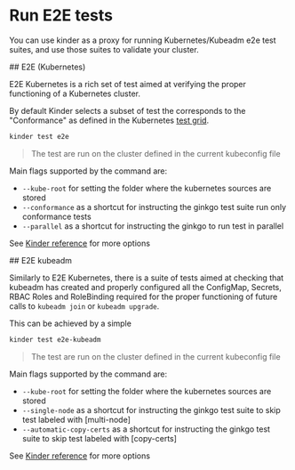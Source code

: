 # Run E2E tests

You can use kinder as a proxy for running Kubernetes/Kubeadm e2e test suites, and use
those suites to validate your cluster.

## E2E (Kubernetes)

E2E Kubernetes is a rich set of test aimed at verifying the proper functioning of a Kubernetes cluster.

By default Kinder selects a subset of test the corresponds to the "Conformance" as defined in the
Kubernetes [test grid](https://git.k8s.io/test-infra/testgrid/conformance).

```bash
kinder test e2e
```

> The test are run on the cluster defined in the current kubeconfig file

Main flags supported by the command are:

- `--kube-root` for setting the folder where the kubernetes sources are stored
- `--conformance` as a shortcut for instructing the ginkgo test suite run only conformance tests
- `--parallel` as a shortcut for instructing the ginkgo to run test in parallel

See [Kinder reference](reference.md) for more options

## E2E kubeadm

Similarly to E2E Kubernetes, there is a suite of tests aimed at checking that kubeadm has created
and properly configured all the ConfigMap, Secrets, RBAC Roles and RoleBinding required for the
proper functioning of future calls to `kubeadm join` or `kubeadm upgrade`.

This can be achieved by a simple

```bash
kinder test e2e-kubeadm
```

> The test are run on the cluster defined in the current kubeconfig file

Main flags supported by the command are:

- `--kube-root` for setting the folder where the kubernetes sources are stored
- `--single-node` as a shortcut for instructing the ginkgo test suite to skip test labeled with [multi-node]
- `--automatic-copy-certs` as a shortcut for instructing the ginkgo test suite to skip test labeled with [copy-certs]

See [Kinder reference](reference.md) for more options
